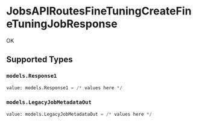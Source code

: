 # JobsAPIRoutesFineTuningCreateFineTuningJobResponse

OK


## Supported Types

### `models.Response1`

```python
value: models.Response1 = /* values here */
```

### `models.LegacyJobMetadataOut`

```python
value: models.LegacyJobMetadataOut = /* values here */
```

